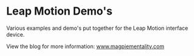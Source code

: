 Leap Motion Demo's
=================

Various examples and demo's put together for the Leap Motion interface device.

View the blog for more information: www.magpiementality.com